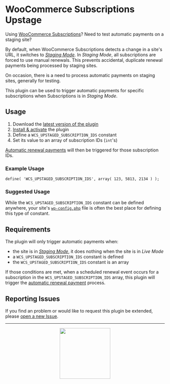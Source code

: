 # WooCommerce Subscriptions Upstage

Using [WooCommerce Subscriptions](https://woocommerce.com/products/woocommerce-subscriptions/)? Need to test automatic payments on a staging site?

By default, when WooCommerce Subscriptions detects a change in a site's URL, it switches to [_Staging Mode_](https://docs.woocommerce.com/document/subscriptions-handles-staging-sites/). In _Staging Mode_, all subscriptions are forced to use manual renewals. This prevents accidental, duplicate renewal payments being processed by staging sites.

On occasion, there is a need to process automatic payments on staging sites, generally for testing.

This plugin can be used to trigger automatic payments for specific subscriptions when Subscriptions is in _Staging Mode_.

## Usage

1. Download the [latest version of the plugin](https://github.com/Prospress/woocommerce-subscriptions-upstage/archive/master.zip)
1. [Install & activate](https://codex.wordpress.org/Managing_Plugins#Installing_Plugins) the plugin
1. Define a `WCS_UPSTAGED_SUBSCRIPTION_IDS` constant
1. Set its value to an array of subscription IDs (`int`'s)

[Automatic renewal payments](https://docs.woocommerce.com/document/subscriptions/renewal-process/) will then be triggered for those subscription IDs.

### Example Usage

```
define( 'WCS_UPSTAGED_SUBSCRIPTION_IDS', array( 123, 5813, 2134 ) );
```

### Suggested Usage

While the `WCS_UPSTAGED_SUBSCRIPTION_IDS` constant can be defined anywhere, your site's [`wp-config.php`](https://codex.wordpress.org/Editing_wp-config.php) file is often the best place for defining this type of constant.

## Requirements

The plugin will only trigger automatic payments when:

* the site is in [_Staging Mode_](https://docs.woocommerce.com/document/subscriptions-handles-staging-sites/), it does nothing when the site is in _Live Mode_
* a `WCS_UPSTAGED_SUBSCRIPTION_IDS` constant is defined
* the `WCS_UPSTAGED_SUBSCRIPTION_IDS` constant is an array

If those conditions are met, when a scheduled renewal event occurs for a subscription in the `WCS_UPSTAGED_SUBSCRIPTION_IDS` array, this plugin will trigger the [automatic renewal payment](https://docs.woocommerce.com/document/subscriptions/renewal-process/) process.

## Reporting Issues

If you find an problem or would like to request this plugin be extended, please [open a new Issue](https://github.com/Prospress/woocommerce-subscriptions-upstage/issues/new).

---

<p align="center">
	<a href="https://prospress.com/">
		<img src="https://cloud.githubusercontent.com/assets/235523/11986380/bb6a0958-a983-11e5-8e9b-b9781d37c64a.png" width="160">
	</a>
</p>